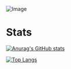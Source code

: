 ![Image](https://i.pinimg.com/originals/f4/a0/2b/f4a02b147b90994dbea5bab451950b26.gif)


# Stats
[![Anurag's GitHub stats](https://github-readme-stats.vercel.app/api?username=globalpolaris&show_icons=true&theme=tokyonight)](https://github.com/anuraghazra/github-readme-stats)

[![Top Langs](https://github-readme-stats.vercel.app/api/top-langs/?username=globalpolaris&layout=compact&theme=tokyonight)](https://github.com/anuraghazra/github-readme-stats)

